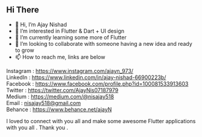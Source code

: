 ## Hi There


- 👋 Hi, I’m Ajay Nishad
- 👀 I’m interested in Flutter & Dart + UI design 
- 🌱 I’m currently learning some more of Flutter 
- 💞️ I’m looking to collaborate with someone having a new idea and ready to grow 
- 📫 How to reach me, links are below

Instagram : https://www.instagram.com/ajayn_973/  <br />
LinkedIn : https://www.linkedin.com/in/ajay-nishad-66900223b/ <br />
Facebook : https://www.facebook.com/profile.php?id=100081533913603 <br />
Twitter : https://twitter.com/AjayNis07187979 <br />
Medium : https://medium.com/@nisajay518 <br />
Email : nisajay518@gmail.com <br />
Behance : https://www.behance.net/ajayN <br />

I loved to connect with you all and make some awesome Flutter applications with you all . Thank you . 

<!---
Phoenix0783/Phoenix0783 is a ✨ special ✨ repository because its `README.md` (this file) appears on your GitHub profile.
You can click the Preview link to take a look at your changes.
--->
